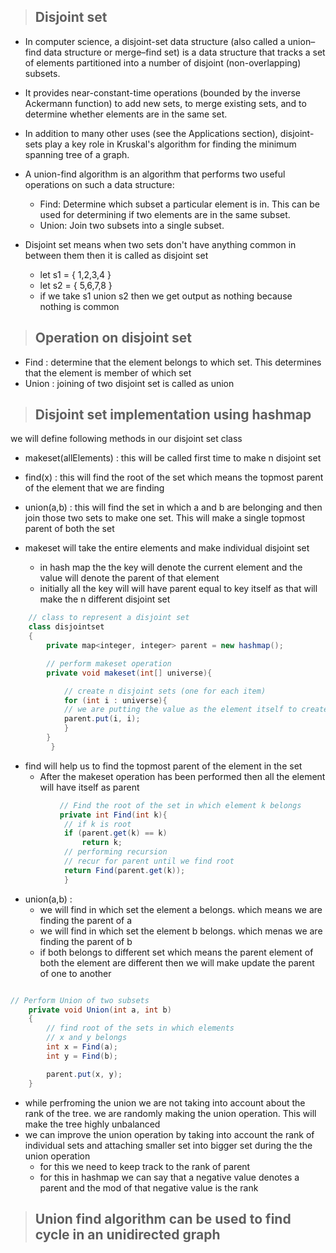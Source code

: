 > ## Disjoint set

- In computer science, a disjoint-set data structure (also called a union–find data structure or merge–find set) is a data structure that tracks a set of elements partitioned into a number of disjoint (non-overlapping) subsets.
- It provides near-constant-time operations (bounded by the inverse Ackermann function) to add new sets, to merge existing sets, and to determine whether elements are in the same set.
- In addition to many other uses (see the Applications section), disjoint-sets play a key role in Kruskal's algorithm for finding the minimum spanning tree of a graph.
- A union-find algorithm is an algorithm that performs two useful operations on such a data structure:
  - Find: Determine which subset a particular element is in. This can be used for determining if two elements are in the same subset.
  - Union: Join two subsets into a single subset.

- Disjoint set means when two sets don't have anything common in between them then it is called as disjoint set
  - let s1 = { 1,2,3,4 }
  - let s2 = { 5,6,7,8 }
  - if we take s1 union s2 then we get output as nothing because nothing is common



> ## Operation on disjoint set

- Find : determine that the element belongs to which set. This determines that the element is member of which set
- Union : joining of two disjoint set is called as union



> ## Disjoint set implementation using hashmap

we will define following methods in our disjoint set class

- makeset(allElements) : this will be called first time to make n disjoint set
- find(x) : this will find the root of the set which means the topmost parent of the element that we are finding
- union(a,b) : this will find the set in which a and b are belonging and then join those two sets to make one set. This will make a single topmost parent of both the set

- makeset will take the entire elements and make individual disjoint set
  - in hash map the the key will denote the current element and the value will denote the parent of that element
  - initially all the key will will have parent equal to key itself as that will make the n different disjoint set


```java
	// class to represent a disjoint set
	class disjointset
	{
	    private map<integer, integer> parent = new hashmap();

	    // perform makeset operation
	    private void makeset(int[] universe){

		    // create n disjoint sets (one for each item)
		    for (int i : universe){
			// we are putting the value as the element itself to create n different disjoint set
			parent.put(i, i);
		    }
	    }
         }
```

- find will help us to find the topmost parent of the element in the set
  - After the makeset operation has been performed then all the element will have itself as parent

```java
	       // Find the root of the set in which element k belongs
	       private int Find(int k){
		    // if k is root
		    if (parent.get(k) == k)
			    return k;
		    // performing recursion
		    // recur for parent until we find root
		    return Find(parent.get(k));
	    	}
```

- union(a,b) : 
  - we will find in which set the element a belongs. which means we are finding the parent of a
  - we will find in which set the element b belongs. which menas we are finding the parent of b
  - if both belongs to different set which means the parent element of both the element are different then we will make update the parent of one to another

```java

// Perform Union of two subsets
	private void Union(int a, int b)
	{
		// find root of the sets in which elements
		// x and y belongs
		int x = Find(a);
		int y = Find(b);

		parent.put(x, y);
	}	


```

- while perfroming the union we are not taking into account about the rank of the tree. we are randomly making the union operation. This will make the tree highly unbalanced 
- we can improve the union operation by taking into account the rank of individual sets and attaching smaller set into bigger set during the the union operation
  - for this we need to keep track to the rank of parent 
  - for this in hashmap we can say that a negative value denotes a parent and the mod of that negative value is the rank





> ## Union find algorithm can be used to find cycle in an unidirected graph




